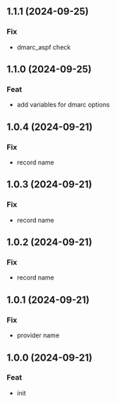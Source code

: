 
## 1.1.1 (2024-09-25)

### Fix

- dmarc_aspf check

## 1.1.0 (2024-09-25)

### Feat

- add variables for dmarc options

## 1.0.4 (2024-09-21)

### Fix

- record name

## 1.0.3 (2024-09-21)

### Fix

- record name

## 1.0.2 (2024-09-21)

### Fix

- record name

## 1.0.1 (2024-09-21)

### Fix

- provider name

## 1.0.0 (2024-09-21)

### Feat

- init
